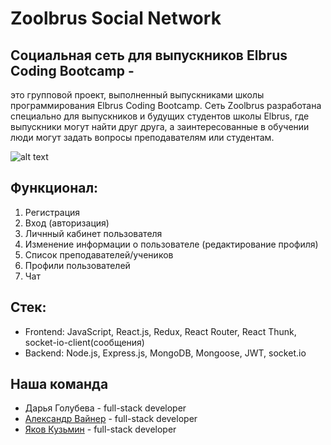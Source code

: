 # Zoolbrus Social Network 

## Социальная сеть для выпускников Elbrus Coding Bootcamp - 

это групповой проект, выполненный выпускниками школы программирования Elbrus Coding Bootcamp. Сеть Zoolbrus разработана специально для выпускников и будущих студентов школы Elbrus, где выпускники могут найти друг друга, а заинтересованные в обучении люди могут задать вопросы преподавателям или студентам. 

![alt text](https://pp.userapi.com/c846217/v846217724/1519f1/DnVF32qMzTA.jpg)

## Функционал:
1. Регистрация
1. Вход (авторизация)
1. Личнный кабинет пользователя
1. Изменение информации о пользователе (редактирование профиля)
1. Список преподавателей/учеников
1. Профили пользователей
1. Чат

## Стек:

* Frontend: JavaScript, React.js, Redux, React Router, React Thunk, socket-io-client(cообщения)
* Backend: Node.js, Express.js, MongoDB, Mongoose, JWT, socket.io

## Наша команда

* Дарья Голубева - full-stack developer
* [Александр Вайнер](https://github.com/AlexVainer) -  full-stack developer
* [Яков Кузьмин](https://github.com/yack-off) - full-stack developer
